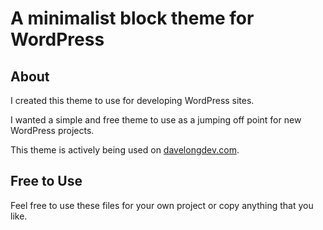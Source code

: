 # A minimalist block theme for WordPress

## About

I created this theme to use for developing WordPress sites.

I wanted a simple and free theme to use as a jumping off point for new WordPress projects.

This theme is actively being used on [davelongdev.com](https://davelongdev.com).

## Free to Use

Feel free to use these files for your own project or copy anything that you like.
